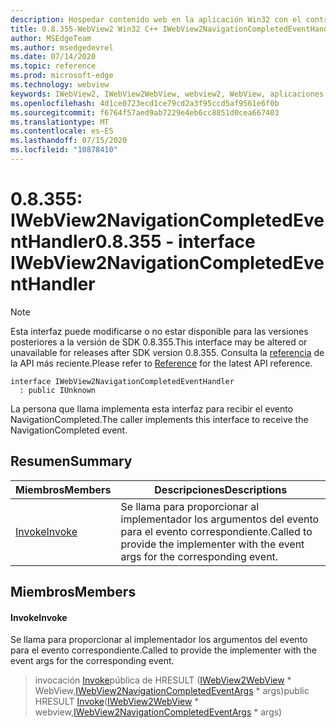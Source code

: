 ```yaml
---
description: Hospedar contenido web en la aplicación Win32 con el control Microsoft Edge WebView2
title: 0.8.355-WebView2 Win32 C++ IWebView2NavigationCompletedEventHandler
author: MSEdgeTeam
ms.author: msedgedevrel
ms.date: 07/14/2020
ms.topic: reference
ms.prod: microsoft-edge
ms.technology: webview
keywords: IWebView2, IWebView2WebView, webview2, WebView, aplicaciones Win32, Win32, Edge
ms.openlocfilehash: 4d1ce0723ecd1ce79cd2a3f95ccd5af9561e6f0b
ms.sourcegitcommit: f6764f57aed9ab7229e4eb6cc8851d0cea667403
ms.translationtype: MT
ms.contentlocale: es-ES
ms.lasthandoff: 07/15/2020
ms.locfileid: "10878410"
---
```

# <span data-ttu-id="d3e9d-104">0.8.355: IWebView2NavigationCompletedEventHandler</span><span class="sxs-lookup"><span data-stu-id="d3e9d-104">0.8.355 - interface IWebView2NavigationCompletedEventHandler</span></span> 

> [!NOTE]
> <span data-ttu-id="d3e9d-105">Esta interfaz puede modificarse o no estar disponible para las versiones posteriores a la versión de SDK 0.8.355.</span><span class="sxs-lookup"><span data-stu-id="d3e9d-105">This interface may be altered or unavailable for releases after SDK version 0.8.355.</span></span> <span data-ttu-id="d3e9d-106">Consulta la [referencia](../../../webview2-api-reference.md) de la API más reciente.</span><span class="sxs-lookup"><span data-stu-id="d3e9d-106">Please refer to [Reference](../../../webview2-api-reference.md) for the latest API reference.</span></span>

```
interface IWebView2NavigationCompletedEventHandler
  : public IUnknown
```

<span data-ttu-id="d3e9d-107">La persona que llama implementa esta interfaz para recibir el evento NavigationCompleted.</span><span class="sxs-lookup"><span data-stu-id="d3e9d-107">The caller implements this interface to receive the NavigationCompleted event.</span></span>

## <span data-ttu-id="d3e9d-108">Resumen</span><span class="sxs-lookup"><span data-stu-id="d3e9d-108">Summary</span></span>

 <span data-ttu-id="d3e9d-109">Miembros</span><span class="sxs-lookup"><span data-stu-id="d3e9d-109">Members</span></span>                        | <span data-ttu-id="d3e9d-110">Descripciones</span><span class="sxs-lookup"><span data-stu-id="d3e9d-110">Descriptions</span></span>
--------------------------------|---------------------------------------------
[<span data-ttu-id="d3e9d-111">Invoke</span><span class="sxs-lookup"><span data-stu-id="d3e9d-111">Invoke</span></span>](#invoke) | <span data-ttu-id="d3e9d-112">Se llama para proporcionar al implementador los argumentos del evento para el evento correspondiente.</span><span class="sxs-lookup"><span data-stu-id="d3e9d-112">Called to provide the implementer with the event args for the corresponding event.</span></span>

## <span data-ttu-id="d3e9d-113">Miembros</span><span class="sxs-lookup"><span data-stu-id="d3e9d-113">Members</span></span>

#### <span data-ttu-id="d3e9d-114">Invoke</span><span class="sxs-lookup"><span data-stu-id="d3e9d-114">Invoke</span></span> 

<span data-ttu-id="d3e9d-115">Se llama para proporcionar al implementador los argumentos del evento para el evento correspondiente.</span><span class="sxs-lookup"><span data-stu-id="d3e9d-115">Called to provide the implementer with the event args for the corresponding event.</span></span>

> <span data-ttu-id="d3e9d-116">invocación [Invoke](#invoke)pública de HRESULT ([IWebView2WebView](IWebView2WebView.md) \* WebView,[IWebView2NavigationCompletedEventArgs](IWebView2NavigationCompletedEventArgs.md) \* args)</span><span class="sxs-lookup"><span data-stu-id="d3e9d-116">public HRESULT [Invoke](#invoke)([IWebView2WebView](IWebView2WebView.md) \* webview,[IWebView2NavigationCompletedEventArgs](IWebView2NavigationCompletedEventArgs.md) \* args)</span></span>

